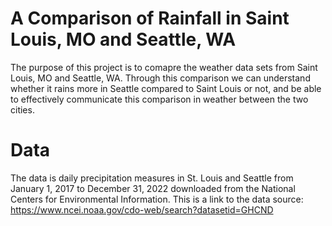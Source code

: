 # A Comparison of Rainfall in Saint Louis, MO and Seattle, WA

The purpose of this project is to comapre the weather data sets from Saint Louis, MO and Seattle, WA. Through this comparison we can understand whether it rains more in Seattle compared to Saint Louis or not, and be able to effectively communicate this comparison in weather between the two cities. 

# Data
The data is daily precipitation measures in St. Louis and Seattle from January 1, 2017 to December 31, 2022 downloaded from the National Centers for Environmental Information.
This is a link to the data source: https://www.ncei.noaa.gov/cdo-web/search?datasetid=GHCND

